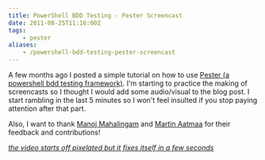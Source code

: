 ```yaml
---
title: PowerShell BDD Testing - Pester Screencast
date: 2011-08-25T11:16:00Z
tags:
    - pester
aliases:
    - /powershell-bdd-testing-pester-screencast
---
```

A few months ago I posted a simple tutorial on how to use [Pester (a powershell bdd testing framework)](/blog/pester-bdd-for-the-system-administrator/). I'm starting to practice the making of screencasts so I thought I would add some audio/visual to the blog post. I start rambling in the last 5 minutes so I won't feel insulted if you stop paying attention after that part.

Also, I want to thank [Manoj Mahalingam](https://github.com/manojlds) and [Martin Aatmaa](http://blog.martin.aatmaa.net/) for their feedback and contributions!

[*the video starts off pixelated but it fixes itself in a few seconds*](https://vimeo.com/28141416)


